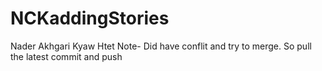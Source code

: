 # NCKaddingStories
Nader Akhgari
Kyaw Htet
Note- Did have conflit and try to merge.
So pull the latest commit and push 

